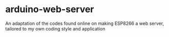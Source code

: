 # arduino-web-server
An adaptation of the codes found online on making ESP8266 a web server, tailored to my own coding style and application
